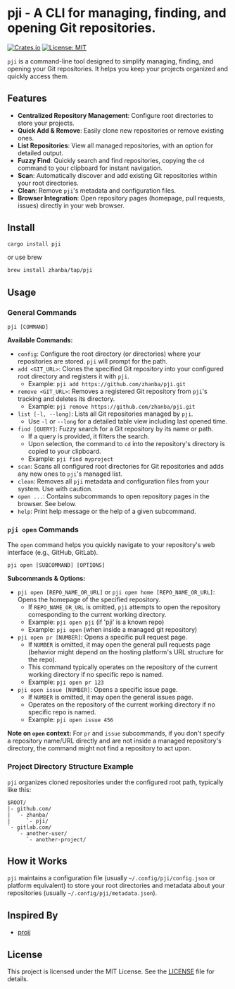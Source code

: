 <!-- filepath: /Users/ryannz/pji/github.com/zhanba/pji/README.md -->

# pji - A CLI for managing, finding, and opening Git repositories.

[![Crates.io](https://img.shields.io/crates/v/pji.svg)](https://crates.io/crates/pji)
[![License: MIT](https://img.shields.io/badge/License-MIT-yellow.svg)](https://opensource.org/licenses/MIT)

<!-- Add a build status badge if you have CI/CD setup e.g. [![Build Status](https://travis-ci.org/zhanba/pji.svg?branch=master)](https://travis-ci.org/zhanba/pji) -->

`pji` is a command-line tool designed to simplify managing, finding, and opening your Git repositories. It helps you keep your projects organized and quickly access them.

## Features

- **Centralized Repository Management**: Configure root directories to store your projects.
- **Quick Add & Remove**: Easily clone new repositories or remove existing ones.
- **List Repositories**: View all managed repositories, with an option for detailed output.
- **Fuzzy Find**: Quickly search and find repositories, copying the `cd` command to your clipboard for instant navigation.
- **Scan**: Automatically discover and add existing Git repositories within your root directories.
- **Clean**: Remove `pji`'s metadata and configuration files.
- **Browser Integration**: Open repository pages (homepage, pull requests, issues) directly in your web browser.

## Install

```sh
cargo install pji
```

or use brew

```sh
brew install zhanba/tap/pji
```

## Usage

### General Commands

```
pji [COMMAND]
```

**Available Commands:**

- `config`: Configure the root directory (or directories) where your repositories are stored. `pji` will prompt for the path.
- `add <GIT_URL>`: Clones the specified Git repository into your configured root directory and registers it with `pji`.
  - Example: `pji add https://github.com/zhanba/pji.git`
- `remove <GIT_URL>`: Removes a registered Git repository from `pji`'s tracking and deletes its directory.
  - Example: `pji remove https://github.com/zhanba/pji.git`
- `list [-l, --long]`: Lists all Git repositories managed by `pji`.
  - Use `-l` or `--long` for a detailed table view including last opened time.
- `find [QUERY]`: Fuzzy search for a Git repository by its name or path.
  - If a query is provided, it filters the search.
  - Upon selection, the command to `cd` into the repository's directory is copied to your clipboard.
  - Example: `pji find myproject`
- `scan`: Scans all configured root directories for Git repositories and adds any new ones to `pji`'s managed list.
- `clean`: Removes all `pji` metadata and configuration files from your system. Use with caution.
- `open ...`: Contains subcommands to open repository pages in the browser. See below.
- `help`: Print help message or the help of a given subcommand.

### `pji open` Commands

The `open` command helps you quickly navigate to your repository's web interface (e.g., GitHub, GitLab).

```
pji open [SUBCOMMAND] [OPTIONS]
```

**Subcommands & Options:**

- `pji open [REPO_NAME_OR_URL]` or `pji open home [REPO_NAME_OR_URL]`: Opens the homepage of the specified repository.
  - If `REPO_NAME_OR_URL` is omitted, `pji` attempts to open the repository corresponding to the current working directory.
  - Example: `pji open pji` (if 'pji' is a known repo)
  - Example: `pji open` (when inside a managed git repository)
- `pji open pr [NUMBER]`: Opens a specific pull request page.
  - If `NUMBER` is omitted, it may open the general pull requests page (behavior might depend on the hosting platform's URL structure for the repo).
  - This command typically operates on the repository of the current working directory if no specific repo is named.
  - Example: `pji open pr 123`
- `pji open issue [NUMBER]`: Opens a specific issue page.
  - If `NUMBER` is omitted, it may open the general issues page.
  - Operates on the repository of the current working directory if no specific repo is named.
  - Example: `pji open issue 456`

**Note on `open` context:** For `pr` and `issue` subcommands, if you don't specify a repository name/URL directly and are not inside a managed repository's directory, the command might not find a repository to act upon.

### Project Directory Structure Example

`pji` organizes cloned repositories under the configured root path, typically like this:

```
$ROOT/
|- github.com/
|  `- zhanba/
|     `- pji/
`- gitlab.com/
   `- another-user/
      `- another-project/
```

## How it Works

`pji` maintains a configuration file (usually `~/.config/pji/config.json` or platform equivalent) to store your root directories and metadata about your repositories (usually `~/.config/pji/metadata.json`).

## Inspired By

- [projj](https://github.com/popomore/projj)

## License

This project is licensed under the MIT License. See the [LICENSE](LICENSE) file for details.
